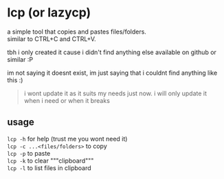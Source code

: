 # lcp (or lazycp)

a simple tool that copies and pastes files/folders.  
similar to CTRL+C and CTRL+V.

tbh i only created it cause i didn't find anything else available on github or similar :P

im not saying it doesnt exist, im just saying that i couldnt find anything like this :)

> i wont update it as it suits my needs just now. i will only update it when i need or when it breaks

## usage

`lcp -h` for help (trust me you wont need it)  
`lcp -c ...<files/folders>` to copy  
`lcp -p` to paste  
`lcp -k` to clear """clipboard"""  
`lcp -l` to list files in clipboard
